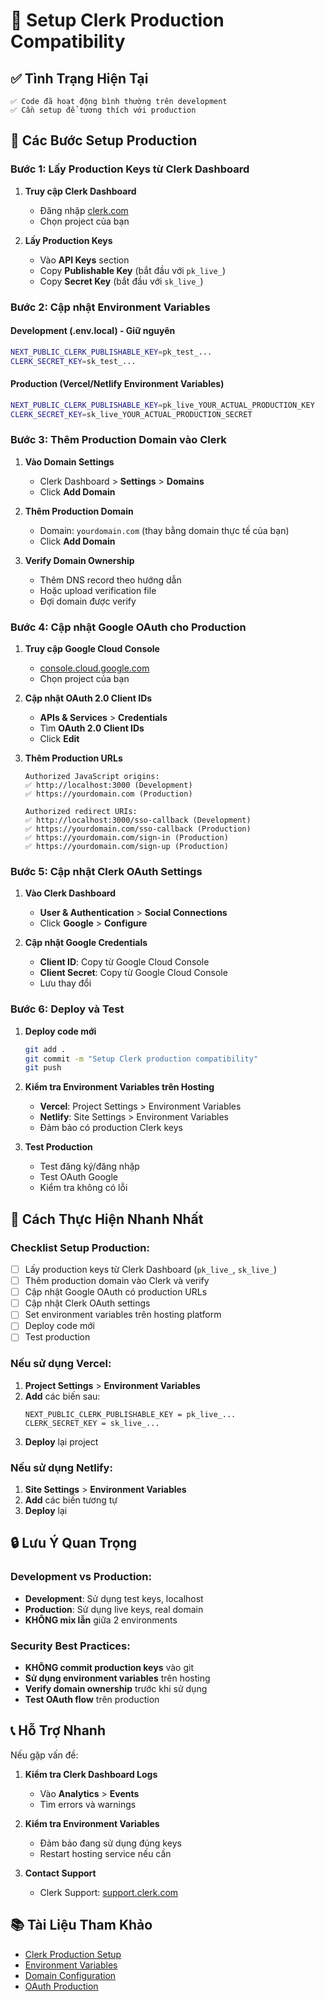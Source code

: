 # 🚀 Setup Clerk Production Compatibility

## ✅ Tình Trạng Hiện Tại
```
✅ Code đã hoạt động bình thường trên development
✅ Cần setup để tương thích với production
```

## 🔧 Các Bước Setup Production

### **Bước 1: Lấy Production Keys từ Clerk Dashboard**

1. **Truy cập Clerk Dashboard**
   - Đăng nhập [clerk.com](https://clerk.com)
   - Chọn project của bạn

2. **Lấy Production Keys**
   - Vào **API Keys** section
   - Copy **Publishable Key** (bắt đầu với `pk_live_`)
   - Copy **Secret Key** (bắt đầu với `sk_live_`)

### **Bước 2: Cập nhật Environment Variables**

#### **Development (.env.local) - Giữ nguyên**
```bash
NEXT_PUBLIC_CLERK_PUBLISHABLE_KEY=pk_test_...
CLERK_SECRET_KEY=sk_test_...
```

#### **Production (Vercel/Netlify Environment Variables)**
```bash
NEXT_PUBLIC_CLERK_PUBLISHABLE_KEY=pk_live_YOUR_ACTUAL_PRODUCTION_KEY
CLERK_SECRET_KEY=sk_live_YOUR_ACTUAL_PRODUCTION_SECRET
```

### **Bước 3: Thêm Production Domain vào Clerk**

1. **Vào Domain Settings**
   - Clerk Dashboard > **Settings** > **Domains**
   - Click **Add Domain**

2. **Thêm Production Domain**
   - Domain: `yourdomain.com` (thay bằng domain thực tế của bạn)
   - Click **Add Domain**

3. **Verify Domain Ownership**
   - Thêm DNS record theo hướng dẫn
   - Hoặc upload verification file
   - Đợi domain được verify

### **Bước 4: Cập nhật Google OAuth cho Production**

1. **Truy cập Google Cloud Console**
   - [console.cloud.google.com](https://console.cloud.google.com)
   - Chọn project của bạn

2. **Cập nhật OAuth 2.0 Client IDs**
   - **APIs & Services** > **Credentials**
   - Tìm **OAuth 2.0 Client IDs**
   - Click **Edit**

3. **Thêm Production URLs**
   ```
   Authorized JavaScript origins:
   ✅ http://localhost:3000 (Development)
   ✅ https://yourdomain.com (Production)
   
   Authorized redirect URIs:
   ✅ http://localhost:3000/sso-callback (Development)
   ✅ https://yourdomain.com/sso-callback (Production)
   ✅ https://yourdomain.com/sign-in (Production)
   ✅ https://yourdomain.com/sign-up (Production)
   ```

### **Bước 5: Cập nhật Clerk OAuth Settings**

1. **Vào Clerk Dashboard**
   - **User & Authentication** > **Social Connections**
   - Click **Google** > **Configure**

2. **Cập nhật Google Credentials**
   - **Client ID**: Copy từ Google Cloud Console
   - **Client Secret**: Copy từ Google Cloud Console
   - Lưu thay đổi

### **Bước 6: Deploy và Test**

1. **Deploy code mới**
   ```bash
   git add .
   git commit -m "Setup Clerk production compatibility"
   git push
   ```

2. **Kiểm tra Environment Variables trên Hosting**
   - **Vercel**: Project Settings > Environment Variables
   - **Netlify**: Site Settings > Environment Variables
   - Đảm bảo có production Clerk keys

3. **Test Production**
   - Test đăng ký/đăng nhập
   - Test OAuth Google
   - Kiểm tra không có lỗi

## 🚀 Cách Thực Hiện Nhanh Nhất

### **Checklist Setup Production:**

- [ ] Lấy production keys từ Clerk Dashboard (`pk_live_`, `sk_live_`)
- [ ] Thêm production domain vào Clerk và verify
- [ ] Cập nhật Google OAuth có production URLs
- [ ] Cập nhật Clerk OAuth settings
- [ ] Set environment variables trên hosting platform
- [ ] Deploy code mới
- [ ] Test production

### **Nếu sử dụng Vercel:**

1. **Project Settings** > **Environment Variables**
2. **Add** các biến sau:
   ```
   NEXT_PUBLIC_CLERK_PUBLISHABLE_KEY = pk_live_...
   CLERK_SECRET_KEY = sk_live_...
   ```
3. **Deploy** lại project

### **Nếu sử dụng Netlify:**

1. **Site Settings** > **Environment Variables**
2. **Add** các biến tương tự
3. **Deploy** lại

## 🔒 Lưu Ý Quan Trọng

### **Development vs Production:**
- **Development**: Sử dụng test keys, localhost
- **Production**: Sử dụng live keys, real domain
- **KHÔNG mix lẫn** giữa 2 environments

### **Security Best Practices:**
- **KHÔNG commit production keys** vào git
- **Sử dụng environment variables** trên hosting
- **Verify domain ownership** trước khi sử dụng
- **Test OAuth flow** trên production

## 📞 Hỗ Trợ Nhanh

Nếu gặp vấn đề:

1. **Kiểm tra Clerk Dashboard Logs**
   - Vào **Analytics** > **Events**
   - Tìm errors và warnings

2. **Kiểm tra Environment Variables**
   - Đảm bảo đang sử dụng đúng keys
   - Restart hosting service nếu cần

3. **Contact Support**
   - Clerk Support: [support.clerk.com](https://support.clerk.com)

## 📚 Tài Liệu Tham Khảo

- [Clerk Production Setup](https://clerk.com/docs/deployments)
- [Environment Variables](https://clerk.com/docs/environment-variables)
- [Domain Configuration](https://clerk.com/docs/domains)
- [OAuth Production](https://clerk.com/docs/authentication/social-connections)



